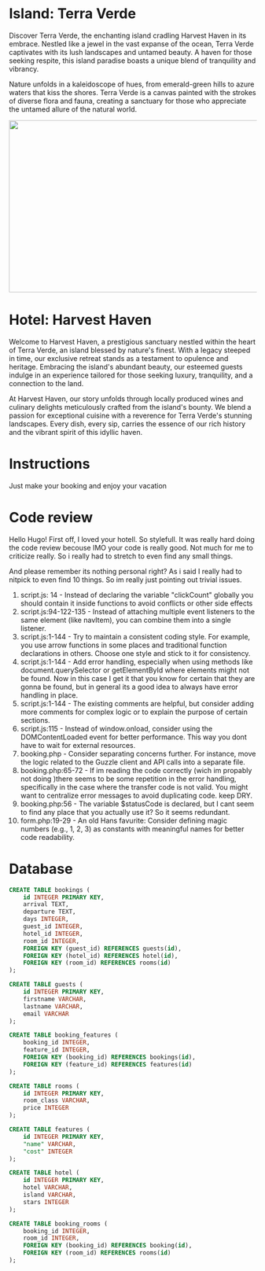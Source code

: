 
# Island: Terra Verde

Discover Terra Verde, the enchanting island cradling Harvest Haven in its embrace. Nestled like a jewel in the vast expanse of the ocean, Terra Verde captivates with its lush landscapes and untamed beauty. A haven for those seeking respite, this island paradise boasts a unique blend of tranquility and vibrancy.

Nature unfolds in a kaleidoscope of hues, from emerald-green hills to azure waters that kiss the shores. Terra Verde is a canvas painted with the strokes of diverse flora and fauna, creating a sanctuary for those who appreciate the untamed allure of the natural world.

<img src="https://media.giphy.com/media/Yr6XX2U8eT9kckJY5S/giphy.gif" width="700" height="350" />

# Hotel: Harvest Haven

Welcome to Harvest Haven, a prestigious sanctuary nestled within the heart of Terra Verde, an island blessed by nature's finest. With a legacy steeped in time, our exclusive retreat stands as a testament to opulence and heritage. Embracing the island's abundant beauty, our esteemed guests indulge in an experience tailored for those seeking luxury, tranquility, and a connection to the land.

At Harvest Haven, our story unfolds through locally produced wines and culinary delights meticulously crafted from the island's bounty. We blend a passion for exceptional cuisine with a reverence for Terra Verde's stunning landscapes. Every dish, every sip, carries the essence of our rich history and the vibrant spirit of this idyllic haven.



# Instructions

Just make your booking and enjoy your vacation

# Code review
Hello Hugo! First off, I loved your hotell. So stylefull. It was really hard doing the code review becouse IMO your code is really good. Not much for me to criticize really. So i really had to stretch to even find any small things. 

And please remember its nothing personal right? As i said I really had to nitpick to even find 10 things. So im really just pointing out trivial issues. 

1. script.js: 14 - Instead of declaring the variable "clickCount" globally you should contain it inside functions to avoid conflicts or other side effects
2. script.js:94-122-135 - Instead of attaching multiple event listeners to the same element (like navItem), you can combine them into a single listener.
3. script.js:1-144 - Try to maintain a consistent coding style. For example, you use arrow functions in some places and traditional function declarations in others. Choose one style and stick to it for consistency.
4. script.js:1-144 - Add error handling, especially when using methods like document.querySelector or getElementById where elements might not be found. Now in this case I get it that you know for certain that they are gonna be found, but in general its a good idea to always have error handling in place.
5. script.js:1-144 - The existing comments are helpful, but consider adding more comments for complex logic or to explain the purpose of certain sections.
6. script.js:115 - Instead of window.onload, consider using the DOMContentLoaded event for better performance. This way you dont have to wait for external resources.
7. booking.php - Consider separating concerns further. For instance, move the logic related to the Guzzle client and API calls into a separate file. 
8. booking.php:65-72 - If im reading the code correctly (wich im propably not doing )there seems to be some repetition in the error handling, specifically in the case where the transfer code is not valid. You might want to centralize error messages to avoid duplicating code. keep DRY.
9. booking.php:56 - The variable $statusCode is declared, but I cant seem to find any place that you actually use it? So it seems redundant.
10. form.php:19-29 - An old Hans favurite: Consider defining magic numbers (e.g., 1, 2, 3) as constants with meaningful names for better code readability.



# Database

```sql
CREATE TABLE bookings (
    id INTEGER PRIMARY KEY,
    arrival TEXT,
    departure TEXT,
    days INTEGER,
    guest_id INTEGER,
    hotel_id INTEGER,
    room_id INTEGER,
    FOREIGN KEY (guest_id) REFERENCES guests(id),
    FOREIGN KEY (hotel_id) REFERENCES hotel(id),
    FOREIGN KEY (room_id) REFERENCES rooms(id)
);

CREATE TABLE guests (
    id INTEGER PRIMARY KEY,
    firstname VARCHAR,
    lastname VARCHAR,
    email VARCHAR
);

CREATE TABLE booking_features (
    booking_id INTEGER,
    feature_id INTEGER,
    FOREIGN KEY (booking_id) REFERENCES bookings(id),
    FOREIGN KEY (feature_id) REFERENCES features(id)
);

CREATE TABLE rooms (
    id INTEGER PRIMARY KEY,
    room_class VARCHAR,
    price INTEGER
);

CREATE TABLE features (
    id INTEGER PRIMARY KEY,
    "name" VARCHAR,
    "cost" INTEGER
);

CREATE TABLE hotel (
    id INTEGER PRIMARY KEY,
    hotel VARCHAR,
    island VARCHAR,
    stars INTEGER
);

CREATE TABLE booking_rooms (
    booking_id INTEGER,
    room_id INTEGER,
    FOREIGN KEY (booking_id) REFERENCES booking(id),
    FOREIGN KEY (room_id) REFERENCES rooms(id)
);

```
